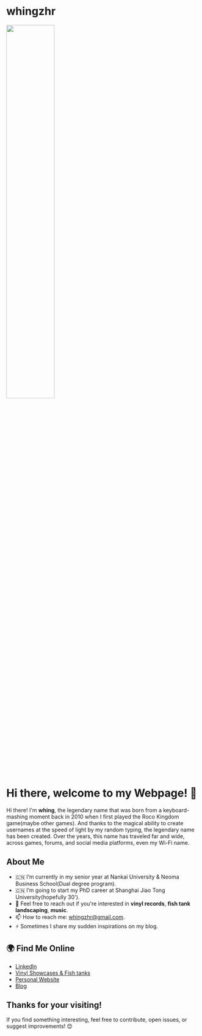 # whingzhr
<div style="test-align: center;">
  <img src="https://github.com/user-attachments/assets/420d6df5-42a4-4e34-a497-4853e675e9de" width="50%" height="50%" />
</div>


# Hi there, welcome to my Webpage! 👋

Hi there! I'm **whing**, the legendary name that was born from a keyboard-mashing moment back in 2010 when I first played the Roco Kingdom game(maybe other games). And thanks to the magical ability to create usernames at the speed of light by my random typing, the legendary name has been created. Over the years, this name has traveled far and wide, across games, forums, and social media platforms, even my Wi-Fi name.

## About Me
- 🇨🇳 I’m currently in my senior year at Nankai University & Neoma Business School(Dual degree program).
- 🇨🇳 I’m going to start my PhD career at Shanghai Jiao Tong University(hopefully 30').
- 💬 Feel free to reach out if you're interested in **vinyl records**, **fish tank landscaping**, **music**.
- 📫 How to reach me: whingzhr@gmail.com.
- ⚡ Sometimes I share my sudden inspirations on my blog.


## 🌍 Find Me Online
- [LinkedIn](https://www.linkedin.com/in/haoran-zhang-5855a4288/)
- [Vinyl Showcases & Fish tanks](your-twitter-link)
- [Personal Website](your-website-link)
- <span style="color: orange;">[Blog](your-blog-link)</span>




## Thanks for your visiting!
If you find something interesting, feel free to contribute, open issues, or suggest improvements! 😊
